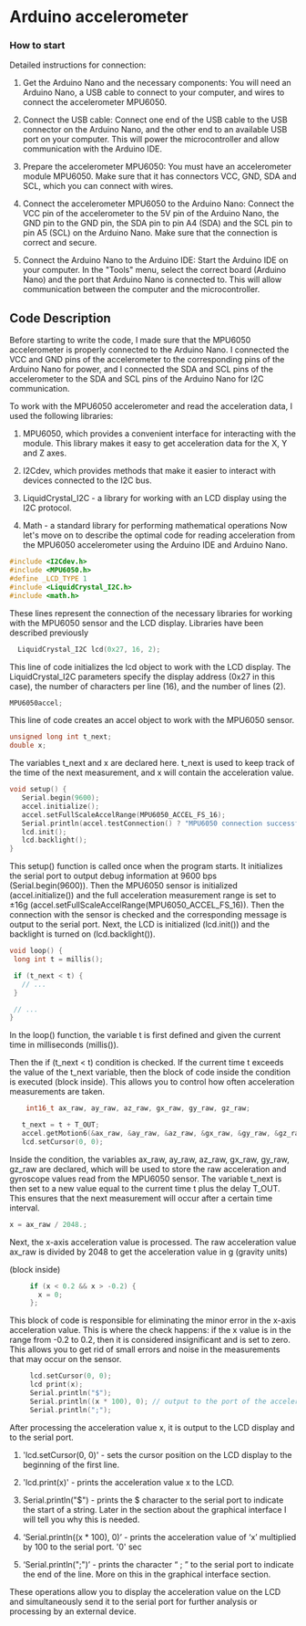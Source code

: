 # Arduino accelerometer
### How to start

Detailed instructions for connection:

1) Get the Arduino Nano and the necessary components: You will need an Arduino Nano, a USB cable to connect to your computer, and wires to connect the accelerometer MPU6050.

2) Connect the USB cable: Connect one end of the USB cable to the USB connector on the Arduino Nano, and the other end to an available USB port on your computer. This will power the microcontroller and allow communication with the Arduino IDE.


3) Prepare the accelerometer MPU6050: You must have an accelerometer module MPU6050. Make sure that it has connectors VCC, GND, SDA and SCL, which you can connect with wires.

4) Connect the accelerometer MPU6050 to the Arduino Nano: Connect the VCC pin of the accelerometer to the 5V pin of the Arduino Nano, the GND pin to the GND pin, the SDA pin to pin A4 (SDA) and the SCL pin to pin A5 (SCL) on the Arduino Nano. Make sure that the connection is correct and secure.


5) Connect the Arduino Nano to the Arduino IDE: Start the Arduino IDE on your computer. In the "Tools" menu, select the correct board (Arduino Nano) and the port that Arduino Nano is connected to. This will allow communication between the computer and the microcontroller.

## Code Description
Before starting to write the code, I made sure that the MPU6050 accelerometer is properly connected to the Arduino Nano. I connected the VCC and GND pins of the accelerometer to the corresponding pins of the Arduino Nano for power, and I connected the SDA and SCL pins of the accelerometer to the SDA and SCL pins of the Arduino Nano for I2C communication.

To work with the MPU6050 accelerometer and read the acceleration data, I used the following libraries:

1) MPU6050, which provides a convenient interface for interacting with the module. This library makes it easy to get acceleration data for the X, Y and Z axes.

2) I2Cdev, which provides methods that make it easier to interact with devices connected to the I2C bus.


3) LiquidCrystal_I2C - a library for working with an LCD display using the I2C protocol.

4) Math - a standard library for performing mathematical operations
Now let's move on to describe the optimal code for reading acceleration from the MPU6050 accelerometer using the Arduino IDE and Arduino Nano.

```cpp
#include <I2Cdev.h>
#include <MPU6050.h>
#define _LCD_TYPE 1
#include <LiquidCrystal_I2C.h>
#include <math.h>
```

These lines represent the connection of the necessary libraries for working with the MPU6050 sensor and the LCD display. Libraries have been described previously

```cpp
  LiquidCrystal_I2C lcd(0x27, 16, 2);
```

This line of code initializes the lcd object to work with the LCD display. The LiquidCrystal_I2C parameters specify the display address (0x27 in this case), the number of characters per line (16), and the number of lines (2).

  ```cpp
  MPU6050accel;
```

This line of code creates an accel object to work with the MPU6050 sensor.



```cpp
unsigned long int t_next;
double x;
```

 

The variables t_next and x are declared here. t_next is used to keep track of the time of the next measurement, and x will contain the acceleration value.

```cpp
void setup() {
   Serial.begin(9600);
   accel.initialize();
   accel.setFullScaleAccelRange(MPU6050_ACCEL_FS_16);
   Serial.println(accel.testConnection() ? "MPU6050 connection successful" : "MPU6050 connection failed");
   lcd.init();
   lcd.backlight();
}

```

 
This setup() function is called once when the program starts. It initializes the serial port to output debug information at 9600 bps (Serial.begin(9600)). Then the MPU6050 sensor is initialized (accel.initialize()) and the full acceleration measurement range is set to ±16g (accel.setFullScaleAccelRange(MPU6050_ACCEL_FS_16)). Then the connection with the sensor is checked and the corresponding message is output to the serial port. Next, the LCD is initialized (lcd.init()) and the backlight is turned on (lcd.backlight()).

  ```cpp
  void loop() {
   long int t = millis();

   if (t_next < t) {
     // ...
   }

   // ...
}

  ```

In the loop() function, the variable t is first defined and given the current time in milliseconds (millis()).

Then the if (t_next < t) condition is checked. If the current time t exceeds the value of the t_next variable, then the block of code inside the condition is executed (block inside). This allows you to control how often acceleration measurements are taken.

  ```cpp
      int16_t ax_raw, ay_raw, az_raw, gx_raw, gy_raw, gz_raw;

     t_next = t + T_OUT;
     accel.getMotion6(&ax_raw, &ay_raw, &az_raw, &gx_raw, &gy_raw, &gz_raw);
     lcd.setCursor(0, 0);

  ```

Inside the condition, the variables ax_raw, ay_raw, az_raw, gx_raw, gy_raw, gz_raw are declared, which will be used to store the raw acceleration and gyroscope values read from the MPU6050 sensor. The variable t_next is then set to a new value equal to the current time t plus the delay T_OUT. This ensures that the next measurement will occur after a certain time interval.

  ```cpp
x = ax_raw / 2048.;
  ```

Next, the x-axis acceleration value is processed. The raw acceleration value ax_raw is divided by 2048 to get the acceleration value in g (gravity units)

(block inside)
```cpp
     if (x < 0.2 && x > -0.2) {
       x = 0;
     };
```
 

This block of code is responsible for eliminating the minor error in the x-axis acceleration value. This is where the check happens: if the x value is in the range from -0.2 to 0.2, then it is considered insignificant and is set to zero. This allows you to get rid of small errors and noise in the measurements that may occur on the sensor.

```cpp
     lcd.setCursor(0, 0);
     lcd print(x);
     Serial.println("$");
     Serial.println((x * 100), 0); // output to the port of the acceleration projection on the Y axis
     Serial.println(";");
```

After processing the acceleration value x, it is output to the LCD display and to the serial port.

1. 'lcd.setCursor(0, 0)' - sets the cursor position on the LCD display to the beginning of the first line.

2. 'lcd.print(x)' - prints the acceleration value x to the LCD.

3. Serial.println("$") - prints the $ character to the serial port to indicate the start of a string. Later in the section about the graphical interface I will tell you why this is needed.

4. ‘Serial.println((x * 100), 0)’ - prints the acceleration value of ‘x’ multiplied by 100 to the serial port. '0' sec

5. ‘Serial.println(";")’ - prints the character “ ; ” to the serial port to indicate the end of the line. More on this in the graphical interface section.

These operations allow you to display the acceleration value on the LCD and simultaneously send it to the serial port for further analysis or processing by an external device.
